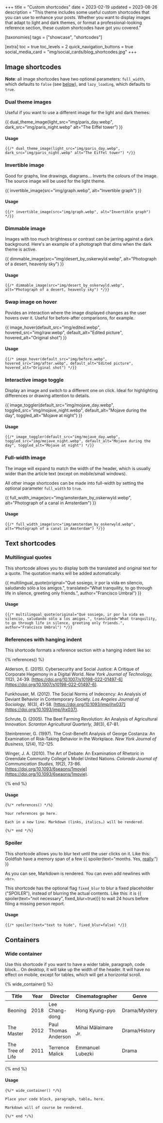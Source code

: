 +++
title = "Custom shortcodes"
date = 2023-02-19
updated = 2023-08-26
description = "This theme includes some useful custom shortcodes that you can use to enhance your posts. Whether you want to display images that adapt to light and dark themes, or format a professional-looking reference section, these custom shortcodes have got you covered."

[taxonomies]
tags = ["showcase", "shortcodes"]

[extra]
toc = true
toc_levels = 2
quick_navigation_buttons = true
social_media_card = "img/social_cards/blog_shortcodes.jpg"
+++

## Image shortcodes

**Note**: all image shortcodes have two optional parameters: `full_width`, which defaults to `false` (see [below](#full-width-image)), and `lazy_loading`, which defaults to `true`.

### Dual theme images

Useful if you want to use a different image for the light and dark themes:

{{ dual_theme_image(light_src="img/paris_day.webp", dark_src="img/paris_night.webp" alt="The Eiffel tower") }}

#### Usage
```
{{/* dual_theme_image(light_src="img/paris_day.webp", dark_src="img/paris_night.webp" alt="The Eiffel tower") */}}
```

### Invertible image

Good for graphs, line drawings, diagrams… Inverts the colours of the image. The source image will be used for the light theme.

{{ invertible_image(src="img/graph.webp", alt="Invertible graph") }}

#### Usage

```
{{/* invertible_image(src="img/graph.webp", alt="Invertible graph") */}}
```

### Dimmable image

Images with too much brightness or contrast can be jarring against a dark background. Here's an example of a photograph that dims when the dark theme is active.

{{ dimmable_image(src="img/desert_by_oskerwyld.webp", alt="Photograph of a desert, heavenly sky") }}

#### Usage

```
{{/* dimmable_image(src="img/desert_by_oskerwyld.webp", alt="Photograph of a desert, heavenly sky") */}}
```

### Swap image on hover

Povides an interaction where the image displayed changes as the user hovers over it. Useful for before-after comparisons, for example.

{{ image_hover(default_src="img/edited.webp", hovered_src="img/raw.webp", default_alt="Edited picture", hovered_alt="Original shot") }}

#### Usage

```
{{/* image_hover(default_src="img/before.webp", hovered_src="img/after.webp", default_alt="Edited picture", hovered_alt="Original shot") */}}
```

### Interactive image toggle

Display an image and switch to a different one on click. Ideal for highlighting differences or drawing attention to details.

{{ image_toggler(default_src="img/mojave_day.webp", toggled_src="img/mojave_night.webp", default_alt="Mojave during the day", toggled_alt="Mojave at night") }}

#### Usage

```
{{/* image_toggler(default_src="img/mojave_day.webp", toggled_src="img/mojave_night.webp", default_alt="Mojave during the day", toggled_alt="Mojave at night") */}}
```

### Full-width image

The image will expand to match the width of the header, which is usually wider than the article text (except on mobile/small windows).

All other image shortcodes can be made into full-width by setting the optional parameter `full_width` to `true`.

{{ full_width_image(src="img/amsterdam_by_oskerwyld.webp", alt="Photograph of a canal in Amsterdam") }}

#### Usage

```
{{/* full_width_image(src="img/amsterdam_by_oskerwyld.webp", alt="Photograph of a canal in Amsterdam") */}}
```

## Text shortcodes

### Multilingual quotes

This shortcode allows you to display both the translated and original text for a quote. The quotation marks will be added automatically:

{{ multilingual_quote(original="Qué sosiego, ir por la vida en silencio, saludando sólo a los amigos.", translated="What tranquility, to go through life in silence, greeting only friends.", author="Francisco Umbral") }}

#### Usage

```
{{/* multilingual_quote(original="Qué sosiego, ir por la vida en silencio, saludando sólo a los amigos.", translated="What tranquility, to go through life in silence, greeting only friends.", author="Francisco Umbral") */}}
```

### References with hanging indent

This shortcode formats a reference section with a hanging indent like so:

{% references() %}

Alderson, E. (2015). Cybersecurity and Social Justice: A Critique of Corporate Hegemony in a Digital World. *New York Journal of Technology, 11*(2), 24-39. [https://doi.org/10.1007/s10198-022-01497-6](https://doi.org/10.1007/s10198-022-01497-6).

Funkhouser, M. (2012). The Social Norms of Indecency: An Analysis of Deviant Behavior in Contemporary Society. *Los Angeles Journal of Sociology, 16*(3), 41-58. [https://doi.org/10.1093/jmp/jhx037](https://doi.org/10.1093/jmp/jhx037).

Schrute, D. (2005). The Beet Farming Revolution: An Analysis of Agricultural Innovation. *Scranton Agricultural Quarterly, 38*(3), 67-81.

Steinbrenner, G. (1997). The Cost-Benefit Analysis of George Costanza: An Examination of Risk-Taking Behavior in the Workplace. *New York Journal of Business, 12*(4), 112-125.

Winger, J. A. (2010). The Art of Debate: An Examination of Rhetoric in Greendale Community College's Model United Nations. *Colorado Journal of Communication Studies, 19*(2), 73-86. [https://doi.org/10.1093/6seaons/1movie](https://doi.org/10.1093/6seaons/1movie).

{% end %}

#### Usage

```
{%/* references() */%}

Your references go here.

Each in a new line. Markdown (links, italics…) will be rendered.

{%/* end */%}
```

### Spoiler

This shortcode allows you to blur text until the user clicks on it. Like this: Goldfish have a memory span of a few {{ spoiler(text="months. Yes, [really](https://en.wikipedia.org/wiki/Goldfish#Cognitive_abilities).") }}

As you can see, Markdown is rendered. You can even add newlines with `<br>`.

This shortcode has the optional flag `fixed_blur` to blur a fixed placeholder ("SPOILER"), instead of blurring the actual contents. Like this: it is {{ spoiler(text="not necessary", fixed_blur=true)}} to wait 24 hours before filing a missing person report.

#### Usage

```
{{/* spoiler(text="text to hide", fixed_blur=false) */}}
```

## Containers

### Wide container

Use this shortcode if you want to have a wider table, paragraph, code block… On desktop, it will take up the width of the header. It will have no effect on mobile, except for tables, which will get a horizontal scroll.

{% wide_container() %}

| Title             |  Year | Director             | Cinematographer       | Genre         | IMDb  | Duration     |
|-------------------|-------|----------------------|-----------------------|---------------|-------|--------------|
| Beoning           | 2018  | Lee Chang-dong       | Hong Kyung-pyo        | Drama/Mystery | 7.5   | 148 min      |
| The Master        | 2012  | Paul Thomas Anderson | Mihai Mălaimare Jr.   | Drama/History | 7.1   | 137 min      |
| The Tree of Life  | 2011  | Terrence Malick      | Emmanuel Lubezki      | Drama         | 6.8   | 139 min      |

{% end %}

#### Usage

```
{%/* wide_container() */%}

Place your code block, paragraph, table… here.

Markdown will of course be rendered.

{%/* end */%}
```
